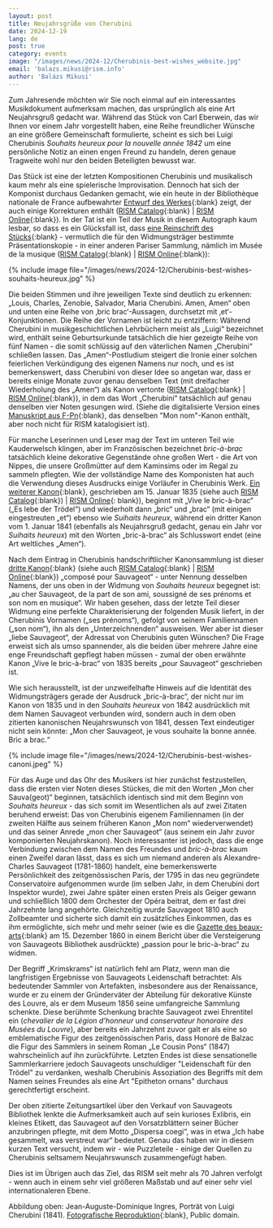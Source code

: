 ```yaml
---
layout: post
title: Neujahrsgrüße von Cherubini
date: 2024-12-19
lang: de
post: true
category: events
image: "/images/news/2024-12/Cherubinis-best-wishes_website.jpg"
email: 'balazs.mikusi@rism.info'
author: 'Balázs Mikusi'
---
```


Zum Jahresende möchten wir Sie noch einmal auf ein interessantes Musikdokument aufmerksam machen, das ursprünglich als eine Art Neujahrsgruß gedacht war. Während das Stück von Carl Eberwein, das wir Ihnen vor einem Jahr vorgestellt haben, eine Reihe freundlicher Wünsche an eine größere Gemeinschaft formulierte, scheint es sich bei Luigi Cherubinis _Souhaits heureux pour la nouvelle année 1842_ um eine persönliche Notiz an einen engen Freund zu handeln, deren genaue Tragweite wohl nur den beiden Beteiligten bewusst war.

Das Stück ist eine der letzten Kompositionen Cherubinis und musikalisch kaum mehr als eine spielerische Improvisation. Dennoch hat sich der Komponist durchaus Gedanken gemacht, wie ein heute in der Bibliothèque nationale de France aufbewahrter [Entwurf des Werkes](https://gallica.bnf.fr/ark:/12148/btv1b7400115n){:blank} zeigt, der auch einige Korrekturen enthält ([RISM Catalog](https://opac.rism.info/rism/Record/rism840012089){:blank} \| [RISM Online](https://rism.online/sources/840012089){:blank}). In der Tat ist ein Teil der Musik in diesem Autograph kaum lesbar, so dass es ein Glücksfall ist, dass [eine Reinschrift des Stücks](https://collectionsdumusee.philharmoniedeparis.fr/image.ashx?q=https://mimo-international.com/media/CM/IMAGE/CMIM000021368.jpg){:blank} - vermutlich die für den Widmungsträger bestimmte Präsentationskopie - in einer anderen Pariser Sammlung, nämlich im Musée de la musique ([RISM Catalog](https://opac.rism.info/rism/Record/rism1001318949){:blank} \| [RISM Online](https://rism.online/sources/1001318949){:blank}):

{% include image file="/images/news/2024-12/Cherubinis-best-wishes-souhaits-heureux.jpg" %}

Die beiden Stimmen und ihre jeweiligen Texte sind deutlich zu erkennen: „Louis, Charles, Zenobie, Salvador, Maria Cherubini. Amen, Amen“ oben und unten eine Reihe von ‚bric brac‘-Aussagen, durchsetzt mit ‚et‘-Konjunktionen. Die Reihe der Vornamen ist leicht zu entziffern: Während Cherubini in musikgeschichtlichen Lehrbüchern meist als „Luigi“ bezeichnet wird, enthält seine Geburtsurkunde tatsächlich die hier gezeigte Reihe von fünf Namen - die somit schlüssig auf den väterlichen Namen „Cherubini“ schließen lassen. Das „Amen“-Postludium steigert die Ironie einer solchen feierlichen Verkündigung des eigenen Namens nur noch, und es ist bemerkenswert, dass Cherubini von dieser Idee so angetan war, dass er bereits einige Monate zuvor genau denselben Text (mit dreifacher Wiederholung des „Amen“) als Kanon vertonte ([RISM Catalog](https://opac.rism.info/rism/Record/rism141006){:blank} \| [RISM Online](https://rism.online/sources/141006){:blank}), in dem das Wort „Cherubini“ tatsächlich auf genau denselben vier Noten gesungen wird. (Siehe die digitalisierte Version eines [Manuskript aus F-Pn](https://gallica.bnf.fr/ark:/12148/btv1b108617284/f77.item){:blank}, das denselben "Mon nom"-Kanon enthält, aber noch nicht für RISM katalogisiert ist).

Für manche Leserinnen und Leser mag der Text im unteren Teil wie Kauderwelsch klingen, aber im Französischen bezeichnet _bric-à-brac_ tatsächlich kleine dekorative Gegenstände ohne großen Wert - die Art von Nippes, die unsere Großmütter auf dem Kaminsims oder im Regal zu sammeln pflegten. Wie der vollständige Name des Komponisten hat auch die Verwendung dieses Ausdrucks einige Vorläufer in Cherubinis Werk. [Ein weiterer Kanon](https://gallica.bnf.fr/ark:/12148/btv1b108617284/f74.item){:blank}, geschrieben am 15. Januar 1835 (siehe auch [RISM Catalog](https://opac.rism.info/rism/Record/rism141003){:blank}) \| [RISM Online](https://rism.online/sources/141003){: blank}), beginnt mit „Vive le bric-à-brac“ („Es lebe der Trödel“) und wiederholt dann „bric“ und „brac“ (mit einigen eingestreuten „et“) ebenso wie _Suihaits heureux_, während ein dritter Kanon vom 1. Januar 1841 (ebenfalls als Neujahrsgruß gedacht, genau ein Jahr vor _Suihaits heureux_) mit den Worten „bric-à-brac“ als Schlusswort endet (eine Art weltliches „Amen“).

Nach dem Eintrag in Cherubinis handschriftlicher Kanonsammlung ist dieser [dritte Kanon](https://gallica.bnf.fr/ark:/12148/btv1b108617284/f76.item){:blank} (siehe auch [RISM Catalog](https://opac.rism.info/rism/Record/rism141005){:blank} \| [RISM Online](https://rism.online/sources/141005){:blank}) „composé pour Sauvageot“ - unter Nennung desselben Namens, der uns oben in der Widmung von _Souhaits heureux_ begegnet ist: „au cher Sauvageot, de la part de son ami, soussigné de ses prénoms et son nom en musique“. Wir haben gesehen, dass der letzte Teil dieser Widmung eine perfekte Charakterisierung der folgenden Musik liefert, in der Cherubinis Vornamen („ses prénoms“), gefolgt von seinem Familiennamen („son nom“), ihn als den „Unterzeichnenden“ ausweisen. Wer aber ist dieser „liebe Sauvageot“, der Adressat von Cherubinis guten Wünschen? Die Frage erweist sich als umso spannender, als die beiden über mehrere Jahre eine enge Freundschaft gepflegt haben müssen - zumal der oben erwähnte Kanon „Vive le bric-à-brac“ von 1835 bereits „pour Sauvageot“ geschrieben ist.

Wie sich herausstellt, ist der unzweifelhafte Hinweis auf die Identität des Widmungsträgers gerade der Ausdruck „bric-à-brac“, der nicht nur im Kanon von 1835 und in den _Souhaits heureux_ von 1842 ausdrücklich mit dem Namen Sauvageot verbunden wird, sondern auch in dem oben zitierten kanonischen Neujahrswunsch von 1841, dessen Text eindeutiger nicht sein könnte: „Mon cher Sauvageot, je vous souhaite la bonne année. Bric a brac.“

{% include image file="/images/news/2024-12/Cherubinis-best-wishes-canoni.jpeg" %}

Für das Auge und das Ohr des Musikers ist hier zunächst festzustellen, dass die ersten vier Noten dieses Stückes, die mit den Worten „Mon cher Sauva(geot)“ beginnen, tatsächlich identisch sind mit dem Beginn von _Souhaits heureux_ - das sich somit im Wesentlichen als auf zwei Zitaten beruhend erweist: Das von Cherubinis eigenem Familiennamen (in der zweiten Hälfte aus seinem früheren Kanon „Mon nom“ wiederverwendet) und das seiner Anrede „mon cher Sauvageot“ (aus seinem ein Jahr zuvor komponierten Neujahrskanon). Noch interessanter ist jedoch, dass die enge Verbindung zwischen dem Namen des Freundes und _bric-à-brac_ kaum einen Zweifel daran lässt, dass es sich um niemand anderen als Alexandre-Charles Sauvageot (1781-1860) handelt, eine bemerkenswerte Persönlichkeit des zeitgenössischen Paris, der 1795 in das neu gegründete Conservatoire aufgenommen wurde (im selben Jahr, in dem Cherubini dort Inspektor wurde), zwei Jahre später einen ersten Preis als Geiger gewann und schließlich 1800 dem Orchester der Opéra beitrat, dem er fast drei Jahrzehnte lang angehörte. Gleichzeitig wurde Sauvageot 1810 auch Zollbeamter und sicherte sich damit ein zusätzliches Einkommen, das es ihm ermöglichte, sich mehr und mehr seiner (wie es die [Gazette des beaux-arts](https://gallica.bnf.fr/ark:/12148/bpt6k203072c/f390.item){:blank} am 15. Dezember 1860 in einem Bericht über die Versteigerung von Sauvageots Bibliothek ausdrückte) „passion pour le bric-à-brac“ zu widmen.

Der Begriff „Krimskrams“ ist natürlich fehl am Platz, wenn man die langfristigen Ergebnisse von Sauvageots Leidenschaft betrachtet: Als bedeutender Sammler von Artefakten, insbesondere aus der Renaissance, wurde er zu einem der Gründerväter der Abteilung für dekorative Künste des Louvre, als er dem Museum 1856 seine umfangreiche Sammlung schenkte. Diese berühmte Schenkung brachte Sauvageot zwei Ehrentitel ein (_chevalier de la Légion d'honneur_ und _conservateur honoraire des Musées du Louvre_), aber bereits ein Jahrzehnt zuvor galt er als eine so emblematische Figur des zeitgenössischen Paris, dass Honoré de Balzac die Figur des Sammlers in seinem Roman „Le Cousin Pons“ (1847) wahrscheinlich auf ihn zurückführte. Letzten Endes ist diese sensationelle Sammlerkarriere jedoch Sauvageots unschuldiger "Leidenschaft für den Trödel" zu verdanken, weshalb Cherubinis Assoziation des Begriffs mit dem Namen seines Freundes als eine Art "Epitheton ornans" durchaus gerechtfertigt erscheint.

Der oben zitierte Zeitungsartikel über den Verkauf von Sauvageots Bibliothek lenkte die Aufmerksamkeit auch auf sein kurioses Exlibris, ein kleines Etikett, das Sauvageot auf den Vorsatzblättern seiner Bücher anzubringen pflegte, mit dem Motto „Dispersa coegi“, was in etwa „Ich habe gesammelt, was verstreut war“ bedeutet. Genau das haben wir in diesem kurzen Text versucht, indem wir - wie Puzzleteile - einige der Quellen zu Cherubinis seltsamem Neujahrswunsch zusammengefügt haben.

Dies ist im Übrigen auch das Ziel, das RISM seit mehr als 70 Jahren verfolgt - wenn auch in einem sehr viel größeren Maßstab und auf einer sehr viel internationaleren Ebene.

Abbildung oben: Jean-Auguste-Dominique Ingres, Porträt von Luigi Cherubini (1841). [Fotografische Reproduktion](https://de.m.wikipedia.org/wiki/Datei:Jean-Auguste-Dominique_Ingres_-_Luigi_Cherubini_-_Google_Art_Project.jpg){:blank}, Public domain.
